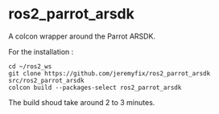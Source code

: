 # ros2_parrot_arsdk

A colcon wrapper around the Parrot ARSDK. 

For the installation :

```
cd ~/ros2_ws
git clone https://github.com/jeremyfix/ros2_parrot_arsdk src/ros2_parrot_arsdk
colcon build --packages-select ros2_parrot_arsdk
```

The build shoud take around 2 to 3 minutes.
